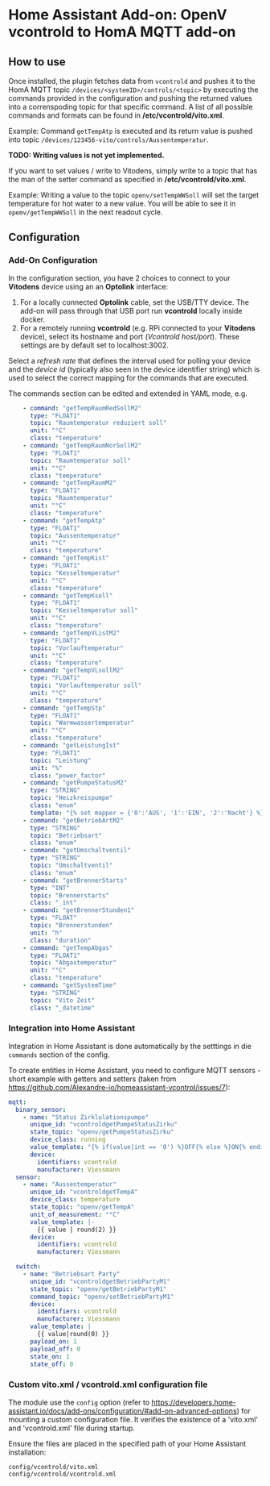 # Home Assistant Add-on: OpenV vcontrold to HomA MQTT add-on

## How to use
Once installed, the plugin fetches data from `vcontrold` and pushes it to the HomA MQTT topic `/devices/<systemID>/controls/<topic>` by executing the commands provided in the configuration and pushing the returned values into a correnspoding topic for that specific command. A list of all possible commands and formats can be found in **/etc/vcontrold/vito.xml**.

Example: Command `getTempAtp` is executed and its return value is pushed into topic `/devices/123456-vito/controls/Aussentemperatur`.

**TODO: Writing values is not yet implemented.**

If you want to set values / write to Vitodens, simply write to a topic that has the man of the setter command as specified in **/etc/vcontrold/vito.xml**.

Example: Writing a value to the topic `openv/setTempWWSoll` will set the target temperature for hot water to a new value. You will be able to see it in `opemv/getTempWWSoll` in the next readout cycle.

## Configuration

### Add-On Configuration
In the configuration section, you have 2 choices to connect to your **Vitodens** device using an an **Optolink** interface:
1. For a locally connected **Optolink** cable, set the USB/TTY device. The add-on will pass through that USB port run **vcontrold** locally inside docker.
2. For a remotely running **vcontrold** (e.g. RPi connected to your **Vitodens** device), select its hostname and port (_Vcontrold host/port_). These settings are by default set to localhost:3002.

Select a _refresh rate_ that defines the interval used for polling your device and the _device id_ (typically also seen in the device identifier string) which is used to select the correct mapping for the commands that are executed.

The commands section can be edited and extended in YAML mode, e.g.
```yaml  commands:
    - command: "getTempRaumRedSollM2"
      type: "FLOAT1"
      topic: "Raumtemperatur reduziert soll"
      unit: "°C"
      class: "temperature"
    - command: "getTempRaumNorSollM2"
      type: "FLOAT1"
      topic: "Raumtemperatur soll"
      unit: "°C"
      class: "temperature"
    - command: "getTempRaumM2"
      type: "FLOAT1"
      topic: "Raumtemperatur"
      unit: "°C"
      class: "temperature"
    - command: "getTempAtp"
      type: "FLOAT1"
      topic: "Aussentemperatur"
      unit: "°C"
      class: "temperature"
    - command: "getTempKist"
      type: "FLOAT1"
      topic: "Kesseltemperatur"
      unit: "°C"
      class: "temperature"
    - command: "getTempKsoll"
      type: "FLOAT1"
      topic: "Kesseltemperatur soll"
      unit: "°C"
      class: "temperature"
    - command: "getTempVListM2"
      type: "FLOAT1"
      topic: "Vorlauftemperatur"
      unit: "°C"
      class: "temperature"
    - command: "getTempVLsollM2"
      type: "FLOAT1"
      topic: "Vorlauftemperatur soll"
      unit: "°C"
      class: "temperature"
    - command: "getTempStp"
      type: "FLOAT1"
      topic: "Warmwassertemperatur"
      unit: "°C"
      class: "temperature"
    - command: "getLeistungIst"
      type: "FLOAT1"
      topic: "Leistung"
      unit: "%"
      class: "power_factor"
    - command: "getPumpeStatusM2"
      type: "STRING"
      topic: "Heizkreispumpe"
      class: "enum"
      template: "{% set mapper = {'0':'AUS', '1':'EIN', '2':'Nacht'} %} {{ mapper[value] if value in mapper else 'Unknown ' + value }}"
    - command: "getBetriebArtM2"
      type: "STRING"
      topic: "Betriebsart"
      class: "enum"
    - command: "getUmschaltventil"
      type: "STRING"
      topic: "Umschaltventil"
      class: "enum"
    - command: "getBrennerStarts"
      type: "INT"
      topic: "Brennerstarts"
      class: "_int"
    - command: "getBrennerStunden1"
      type: "FLOAT"
      topic: "Brennerstunden"
      unit: "h"
      class: "duration"
    - command: "getTempAbgas"
      type: "FLOAT1"
      topic: "Abgastemperatur"
      unit: "°C"
      class: "temperature"
    - command: "getSystemTime"
      type: "STRING"
      topic: "Vito Zeit"
      class: "_datetime"
```

### Integration into Home Assistant
Integration in Home Assistant is done automatically by the setttings in die `commands` section of the config.

To create entities in Home Assistant, you need to configure MQTT sensors - short example with getters and setters (taken from https://github.com/Alexandre-io/homeassistant-vcontrol/issues/7):
```yaml
mqtt:
  binary_sensor:
    - name: "Status Zirklulationspumpe"
      unique_id: "vcontroldgetPumpeStatusZirku"
      state_topic: "openv/getPumpeStatusZirku"
      device_class: running
      value_template: "{% if(value|int == '0') %}OFF{% else %}ON{% endif %}"
      device:
        identifiers: vcontrold
        manufacturer: Viessmann
  sensor:
    - name: "Aussentemperatur"
      unique_id: "vcontroldgetTempA"
      device_class: temperature
      state_topic: "openv/getTempA"
      unit_of_measurement: "°C"
      value_template: |-
        {{ value | round(2) }}
      device:
        identifiers: vcontrold
        manufacturer: Viessmann

  switch:
    - name: "Betriebsart Party"
      unique_id: "vcontroldgetBetriebPartyM1"
      state_topic: "openv/getBetriebPartyM1"
      command_topic: "openv/setBetriebPartyM1"
      device:
        identifiers: vcontrold
        manufacturer: Viessmann
      value_template: | 
        {{ value|round(0) }}
      payload_on: 1
      payload_off: 0
      state_on: 1
      state_off: 0
```
### Custom vito.xml / vcontrold.xml configuration file

The module use the `config` option (refer to https://developers.home-assistant.io/docs/add-ons/configuration/#add-on-advanced-options) for mounting a custom configuration file. It verifies the existence of a 'vito.xml' and 'vcontrold.xml' file during startup.

Ensure the files are placed in the specified path of your Home Assistant installation:
```
config/vcontrold/vito.xml
config/vcontrold/vcontrold.xml
```
